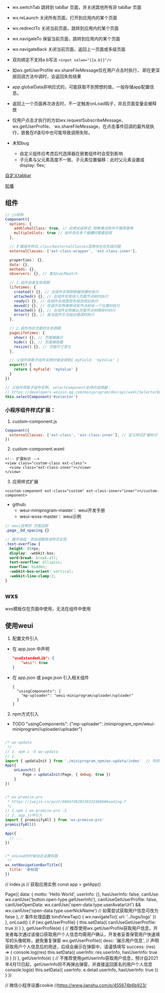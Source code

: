 - wx.switchTab  跳转到 tabBar 页面，并关闭其他所有非 tabBar 页面
- wx.reLaunch 关闭所有页面，打开到应用内的某个页面
- wx.redirectTo 关闭当前页面，跳转到应用内的某个页面
- wx.navigateTo 保留当前页面，跳转到应用内的某个页面
- wx.navigateBack 关闭当前页面，返回上一页面或多级页面
- 双向绑定不支持a.b写法 `<input value="{{a.b}}"/>`
- 如wx.getUserProfile wx.shareFileMessage仅在用户点击时执行，
  即在更深层回调方法中调时，会返回失败结果
- app.globalData非响应式的，可能获取不到预想的值，一般存储app配置信息。
- 返回上一个页面再次进去时，不一定触发onLoad钩子，并且页面变量会被释放
- 仅用户点击才执行的方如wx.requestSubscribeMessage、wx.getUserProfile、
  wx.shareFileMessage，在点击事件回调的最外层执行，嵌套在if语句中也可能导致调用失败。


- 未知bug
  - 自定义组件应考虑后代选择器在嵌套组件时会受到影响
  - 子元素与父元素高度不一致、子元素位置偏移：此时父元素设置成display: flex;


[自定义tabbar](https://developers.weixin.qq.com/community/develop/article/doc/0004e6554dcc78585f5a5668456813)


[轮播](https://developers.weixin.qq.com/community/develop/article/doc/000602f6c7c378127a097257b5b413)


## 组件

```js
// js结构
Component({
  options: {
    addGlobalClass: true, // 应用全局样式,特殊情况除外不推荐使用
    multipleSlots: true // 组件存在多个插槽时需要启用
  },

  // 扩展组件样式,class与externalClasses混用存在优先级问题
  externalClasses: ['ext-class-wrapper', 'ext-class-inner'],

  properties： {},
  data: {},
  methods: {},
  observers: {}, // 类似vue的watch

  // 1.组件自身生命周期
  lifetimes: {
    created() {}, // 在组件实例刚刚被创建时执行
    attached() {}, // 在组件实例进入页面节点树时执行
    ready() {}, // 在组件在视图层布局完成后执行
    moved() {}, // 在组件实例被移动到节点树另一个位置时执行
    detached() {}, // 在组件实例被从页面节点树移除时执行
    error() {}, // 每当组件方法抛出错误时执行
  },

  // 2.组件所在页面的生命周期
  pageLifetimes: {
    show() {}, // 页面被展示
    hide() {}, // 页面被隐藏
    resize() {}, // 页面尺寸变化
  },

  // 父组件获取子组件实例时候会得到{ myField: 'myValue' }
  export() {
    return { myField: 'myValue' }
  }
})

// 父组件获取子组件实例, selectComponent支持的选择器：
// https://developers.weixin.qq.com/miniprogram/dev/api/wxml/SelectorQuery.select.html
this.selectComponent('#selector')
```

### 小程序组件样式扩展：

1. custom-component.js
  ```js
  Component({
    externalClasses: ['ext-class', 'ext-class-inner'], // 定义样式扩展标识
  })
  ```

2. custom-component.wxml
  ```wxml
  <!-- 扩展标识 -->
  <view class="custom-class ext-class">
    <view class="ext-class-inner"></view>
  </view>
  ```

3. 应用样式扩展
  ```wxml
  <custom-component ext-class="custom" ext-class-inner="inner"></custom-component>
  ```


- github:
  - weui-miniprogram-master： weui开发手册
  - weui-wxss-master： weui示例

```scss
// weui自带的 页面边距
.page__bd_spacing {}

// 展开收起：添加或删除该样式实现
.text-overflow {
  height: 85rpx;
  display: -webkit-box;
  word-break: break-all;
  text-overflow: ellipsis;
  overflow: hidden;
  -webkit-box-orient: vertical;
  -webkit-line-clamp:2;
}
```

## wxs

wxs模板仅在页面中使用，无法在组件中使用

## 使用weui

1. 配置文件引入
  - 在 app.json 中声明
    ```json
    "useExtendedLib": {
        "weui": true
    }
    ```
  - 在 app.json 或 page.json 引入相关组件
    ```
    {
      "usingComponents": {
        "mp-uploader": "weui-miniprogram/uploader/uploader"
      }
    }
    ```
2. npm方式引入
  - TODO "usingComponents": {"mp-uploader": /miniprogram_npm/weui-miniprogram//uploader/uploader"}

```js

/* wx-updata
 */
// 1. npm i -S wx-updata
// 2.
import { updataInit } from './miniprogram_npm/wx-updata/index'  // 你的库文件路径
App({
    onLaunch() {
        Page = updataInit(Page, { debug: true })
    }
})


/* wx-promise-pro
 * https://juejin.cn/post/6864740285303324686#heading-7
 */
// 1.npm i wx-promise-pro -S
// 2. app.js中引入
import { promisifyAll } from 'wx-promise-pro'
promisifyAll()

App({
  // ...
})


/* onLoad的时候动态设置标题
 */
wx.setNavigationBarTitle({
  title: '新标题'
})

```



// index.js
// 获取应用实例
const app = getApp()

Page({
  data: {
    motto: 'Hello World',
    userInfo: {},
    hasUserInfo: false,
    canIUse: wx.canIUse('button.open-type.getUserInfo'),
    canIUseGetUserProfile: false,
    canIUseOpenData: wx.canIUse('open-data.type.userAvatarUrl') && wx.canIUse('open-data.type.userNickName') // 如需尝试获取用户信息可改为false
  },
  // 事件处理函数
  bindViewTap() {
    wx.navigateTo({
      url: '../logs/logs'
    })
  },
  onLoad() {
    if (wx.getUserProfile) {
      this.setData({
        canIUseGetUserProfile: true
      })
    }
  },
  getUserProfile(e) {
    // 推荐使用wx.getUserProfile获取用户信息，开发者每次通过该接口获取用户个人信息均需用户确认，开发者妥善保管用户快速填写的头像昵称，避免重复弹窗
    wx.getUserProfile({
      desc: '展示用户信息', // 声明获取用户个人信息后的用途，后续会展示在弹窗中，请谨慎填写
      success: (res) => {
        console.log(res)
        this.setData({
          userInfo: res.userInfo,
          hasUserInfo: true
        })
      }
    })
  },
  getUserInfo(e) {
    // 不推荐使用getUserInfo获取用户信息，预计自2021年4月13日起，getUserInfo将不再弹出弹窗，并直接返回匿名的用户个人信息
    console.log(e)
    this.setData({
      userInfo: e.detail.userInfo,
      hasUserInfo: true
    })
  }
})

// 微信小程序设置cookie
//https://www.jianshu.com/p/455674b6b923/